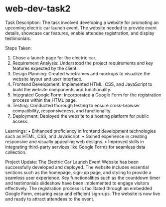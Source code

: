 # web-dev-task2

Task Description: 
The task involved developing a website for promoting an upcoming electric car launch event. The website needed to provide event details, showcase car features, enable attendee registration, and display testimonials.

Steps Taken:
1.	Chose a launch page for the electric car.
2.	Requirement Analysis: Understood the project requirements and key features expected by the client.
3.	Design Planning: Created wireframes and mockups to visualize the website layout and user interface.
4.	Frontend Development: Implemented HTML, CSS, and JavaScript to build the website components and functionality.
5.	Integrated Google Form: Incorporated a Google Form for the registration process within the HTML page.
6.	Testing: Conducted thorough testing to ensure cross-browser compatibility, responsiveness, and functionality.
7.	Deployment: Deployed the website to a hosting platform for public access.
   
Learnings:
•	Enhanced proficiency in frontend development technologies such as HTML, CSS, and JavaScript.
•	Gained experience in creating responsive and visually appealing web designs.
•	Improved skills in integrating third-party services like Google Forms for seamless data collection.

Project Update: 
The Electric Car Launch Event Website has been successfully developed and deployed. The website includes essential sections such as the homepage, sign-up page, and styling to provide a seamless user experience. Key functionalities such as the countdown timer and testimonials slideshow have been implemented to engage visitors effectively. The registration process is facilitated through an embedded Google Form, ensuring easy and efficient sign-ups. The website is now live and ready to attract attendees to the event.
